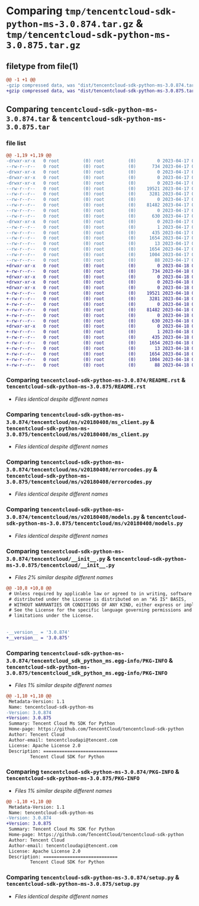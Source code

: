# Comparing `tmp/tencentcloud-sdk-python-ms-3.0.874.tar.gz` & `tmp/tencentcloud-sdk-python-ms-3.0.875.tar.gz`

## filetype from file(1)

```diff
@@ -1 +1 @@
-gzip compressed data, was "dist/tencentcloud-sdk-python-ms-3.0.874.tar", last modified: Mon Apr 17 00:35:22 2023, max compression
+gzip compressed data, was "dist/tencentcloud-sdk-python-ms-3.0.875.tar", last modified: Tue Apr 18 00:46:53 2023, max compression
```

## Comparing `tencentcloud-sdk-python-ms-3.0.874.tar` & `tencentcloud-sdk-python-ms-3.0.875.tar`

### file list

```diff
@@ -1,19 +1,19 @@
-drwxr-xr-x   0 root         (0) root         (0)        0 2023-04-17 00:35:22.000000 tencentcloud-sdk-python-ms-3.0.874/
--rw-r--r--   0 root         (0) root         (0)      734 2023-04-17 00:35:22.000000 tencentcloud-sdk-python-ms-3.0.874/README.rst
-drwxr-xr-x   0 root         (0) root         (0)        0 2023-04-17 00:35:22.000000 tencentcloud-sdk-python-ms-3.0.874/tencentcloud/
-drwxr-xr-x   0 root         (0) root         (0)        0 2023-04-17 00:35:22.000000 tencentcloud-sdk-python-ms-3.0.874/tencentcloud/ms/
-drwxr-xr-x   0 root         (0) root         (0)        0 2023-04-17 00:35:22.000000 tencentcloud-sdk-python-ms-3.0.874/tencentcloud/ms/v20180408/
--rw-r--r--   0 root         (0) root         (0)    19521 2023-04-17 00:35:22.000000 tencentcloud-sdk-python-ms-3.0.874/tencentcloud/ms/v20180408/ms_client.py
--rw-r--r--   0 root         (0) root         (0)     3281 2023-04-17 00:35:22.000000 tencentcloud-sdk-python-ms-3.0.874/tencentcloud/ms/v20180408/errorcodes.py
--rw-r--r--   0 root         (0) root         (0)        0 2023-04-17 00:35:22.000000 tencentcloud-sdk-python-ms-3.0.874/tencentcloud/ms/v20180408/__init__.py
--rw-r--r--   0 root         (0) root         (0)    81482 2023-04-17 00:35:22.000000 tencentcloud-sdk-python-ms-3.0.874/tencentcloud/ms/v20180408/models.py
--rw-r--r--   0 root         (0) root         (0)        0 2023-04-17 00:35:22.000000 tencentcloud-sdk-python-ms-3.0.874/tencentcloud/ms/__init__.py
--rw-r--r--   0 root         (0) root         (0)      630 2023-04-17 00:35:22.000000 tencentcloud-sdk-python-ms-3.0.874/tencentcloud/__init__.py
-drwxr-xr-x   0 root         (0) root         (0)        0 2023-04-17 00:35:22.000000 tencentcloud-sdk-python-ms-3.0.874/tencentcloud_sdk_python_ms.egg-info/
--rw-r--r--   0 root         (0) root         (0)        1 2023-04-17 00:35:22.000000 tencentcloud-sdk-python-ms-3.0.874/tencentcloud_sdk_python_ms.egg-info/dependency_links.txt
--rw-r--r--   0 root         (0) root         (0)      435 2023-04-17 00:35:22.000000 tencentcloud-sdk-python-ms-3.0.874/tencentcloud_sdk_python_ms.egg-info/SOURCES.txt
--rw-r--r--   0 root         (0) root         (0)     1654 2023-04-17 00:35:22.000000 tencentcloud-sdk-python-ms-3.0.874/tencentcloud_sdk_python_ms.egg-info/PKG-INFO
--rw-r--r--   0 root         (0) root         (0)       13 2023-04-17 00:35:22.000000 tencentcloud-sdk-python-ms-3.0.874/tencentcloud_sdk_python_ms.egg-info/top_level.txt
--rw-r--r--   0 root         (0) root         (0)     1654 2023-04-17 00:35:22.000000 tencentcloud-sdk-python-ms-3.0.874/PKG-INFO
--rw-r--r--   0 root         (0) root         (0)     1004 2023-04-17 00:35:22.000000 tencentcloud-sdk-python-ms-3.0.874/setup.py
--rw-r--r--   0 root         (0) root         (0)       88 2023-04-17 00:35:22.000000 tencentcloud-sdk-python-ms-3.0.874/setup.cfg
+drwxr-xr-x   0 root         (0) root         (0)        0 2023-04-18 00:46:53.000000 tencentcloud-sdk-python-ms-3.0.875/
+-rw-r--r--   0 root         (0) root         (0)      734 2023-04-18 00:46:52.000000 tencentcloud-sdk-python-ms-3.0.875/README.rst
+drwxr-xr-x   0 root         (0) root         (0)        0 2023-04-18 00:46:53.000000 tencentcloud-sdk-python-ms-3.0.875/tencentcloud/
+drwxr-xr-x   0 root         (0) root         (0)        0 2023-04-18 00:46:53.000000 tencentcloud-sdk-python-ms-3.0.875/tencentcloud/ms/
+drwxr-xr-x   0 root         (0) root         (0)        0 2023-04-18 00:46:53.000000 tencentcloud-sdk-python-ms-3.0.875/tencentcloud/ms/v20180408/
+-rw-r--r--   0 root         (0) root         (0)    19521 2023-04-18 00:46:52.000000 tencentcloud-sdk-python-ms-3.0.875/tencentcloud/ms/v20180408/ms_client.py
+-rw-r--r--   0 root         (0) root         (0)     3281 2023-04-18 00:46:52.000000 tencentcloud-sdk-python-ms-3.0.875/tencentcloud/ms/v20180408/errorcodes.py
+-rw-r--r--   0 root         (0) root         (0)        0 2023-04-18 00:46:52.000000 tencentcloud-sdk-python-ms-3.0.875/tencentcloud/ms/v20180408/__init__.py
+-rw-r--r--   0 root         (0) root         (0)    81482 2023-04-18 00:46:52.000000 tencentcloud-sdk-python-ms-3.0.875/tencentcloud/ms/v20180408/models.py
+-rw-r--r--   0 root         (0) root         (0)        0 2023-04-18 00:46:52.000000 tencentcloud-sdk-python-ms-3.0.875/tencentcloud/ms/__init__.py
+-rw-r--r--   0 root         (0) root         (0)      630 2023-04-18 00:46:52.000000 tencentcloud-sdk-python-ms-3.0.875/tencentcloud/__init__.py
+drwxr-xr-x   0 root         (0) root         (0)        0 2023-04-18 00:46:53.000000 tencentcloud-sdk-python-ms-3.0.875/tencentcloud_sdk_python_ms.egg-info/
+-rw-r--r--   0 root         (0) root         (0)        1 2023-04-18 00:46:53.000000 tencentcloud-sdk-python-ms-3.0.875/tencentcloud_sdk_python_ms.egg-info/dependency_links.txt
+-rw-r--r--   0 root         (0) root         (0)      435 2023-04-18 00:46:53.000000 tencentcloud-sdk-python-ms-3.0.875/tencentcloud_sdk_python_ms.egg-info/SOURCES.txt
+-rw-r--r--   0 root         (0) root         (0)     1654 2023-04-18 00:46:53.000000 tencentcloud-sdk-python-ms-3.0.875/tencentcloud_sdk_python_ms.egg-info/PKG-INFO
+-rw-r--r--   0 root         (0) root         (0)       13 2023-04-18 00:46:53.000000 tencentcloud-sdk-python-ms-3.0.875/tencentcloud_sdk_python_ms.egg-info/top_level.txt
+-rw-r--r--   0 root         (0) root         (0)     1654 2023-04-18 00:46:53.000000 tencentcloud-sdk-python-ms-3.0.875/PKG-INFO
+-rw-r--r--   0 root         (0) root         (0)     1004 2023-04-18 00:46:52.000000 tencentcloud-sdk-python-ms-3.0.875/setup.py
+-rw-r--r--   0 root         (0) root         (0)       88 2023-04-18 00:46:53.000000 tencentcloud-sdk-python-ms-3.0.875/setup.cfg
```

### Comparing `tencentcloud-sdk-python-ms-3.0.874/README.rst` & `tencentcloud-sdk-python-ms-3.0.875/README.rst`

 * *Files identical despite different names*

### Comparing `tencentcloud-sdk-python-ms-3.0.874/tencentcloud/ms/v20180408/ms_client.py` & `tencentcloud-sdk-python-ms-3.0.875/tencentcloud/ms/v20180408/ms_client.py`

 * *Files identical despite different names*

### Comparing `tencentcloud-sdk-python-ms-3.0.874/tencentcloud/ms/v20180408/errorcodes.py` & `tencentcloud-sdk-python-ms-3.0.875/tencentcloud/ms/v20180408/errorcodes.py`

 * *Files identical despite different names*

### Comparing `tencentcloud-sdk-python-ms-3.0.874/tencentcloud/ms/v20180408/models.py` & `tencentcloud-sdk-python-ms-3.0.875/tencentcloud/ms/v20180408/models.py`

 * *Files identical despite different names*

### Comparing `tencentcloud-sdk-python-ms-3.0.874/tencentcloud/__init__.py` & `tencentcloud-sdk-python-ms-3.0.875/tencentcloud/__init__.py`

 * *Files 2% similar despite different names*

```diff
@@ -10,8 +10,8 @@
 # Unless required by applicable law or agreed to in writing, software
 # distributed under the License is distributed on an "AS IS" BASIS,
 # WITHOUT WARRANTIES OR CONDITIONS OF ANY KIND, either express or implied.
 # See the License for the specific language governing permissions and
 # limitations under the License.
 
 
-__version__ = '3.0.874'
+__version__ = '3.0.875'
```

### Comparing `tencentcloud-sdk-python-ms-3.0.874/tencentcloud_sdk_python_ms.egg-info/PKG-INFO` & `tencentcloud-sdk-python-ms-3.0.875/tencentcloud_sdk_python_ms.egg-info/PKG-INFO`

 * *Files 1% similar despite different names*

```diff
@@ -1,10 +1,10 @@
 Metadata-Version: 1.1
 Name: tencentcloud-sdk-python-ms
-Version: 3.0.874
+Version: 3.0.875
 Summary: Tencent Cloud Ms SDK for Python
 Home-page: https://github.com/TencentCloud/tencentcloud-sdk-python
 Author: Tencent Cloud
 Author-email: tencentcloudapi@tencent.com
 License: Apache License 2.0
 Description: ============================
         Tencent Cloud SDK for Python
```

### Comparing `tencentcloud-sdk-python-ms-3.0.874/PKG-INFO` & `tencentcloud-sdk-python-ms-3.0.875/PKG-INFO`

 * *Files 1% similar despite different names*

```diff
@@ -1,10 +1,10 @@
 Metadata-Version: 1.1
 Name: tencentcloud-sdk-python-ms
-Version: 3.0.874
+Version: 3.0.875
 Summary: Tencent Cloud Ms SDK for Python
 Home-page: https://github.com/TencentCloud/tencentcloud-sdk-python
 Author: Tencent Cloud
 Author-email: tencentcloudapi@tencent.com
 License: Apache License 2.0
 Description: ============================
         Tencent Cloud SDK for Python
```

### Comparing `tencentcloud-sdk-python-ms-3.0.874/setup.py` & `tencentcloud-sdk-python-ms-3.0.875/setup.py`

 * *Files identical despite different names*

